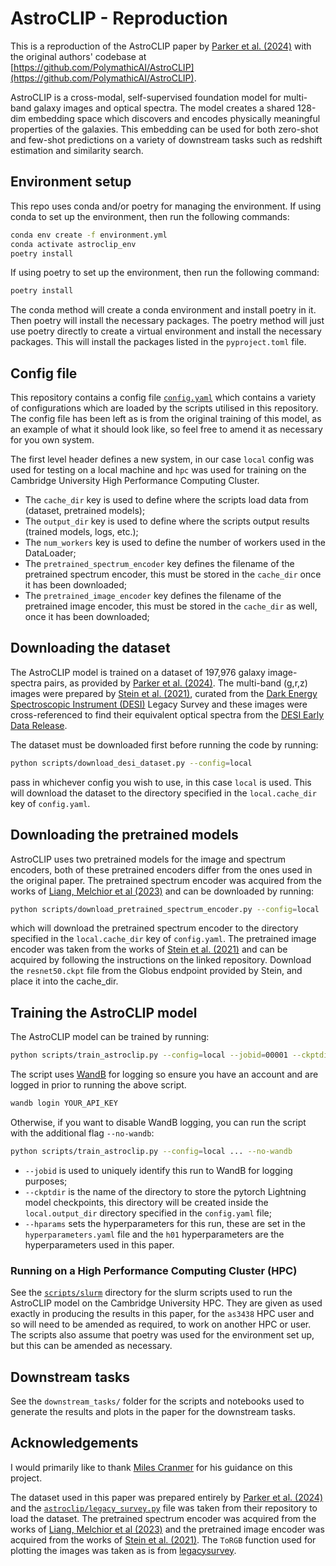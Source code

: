 # AstroCLIP - Reproduction
This is a reproduction of the AstroCLIP paper by [Parker et al. (2024)](https://arxiv.org/abs/2310.03024) with the original
authors' codebase at [https://github.com/PolymathicAI/AstroCLIP](https://github.com/PolymathicAI/AstroCLIP).

AstroCLIP is a cross-modal, self-supervised foundation model for multi-band galaxy images and optical spectra.
The model creates a shared 128-dim embedding space which discovers and encodes physically meaningful properties of the
galaxies.
This embedding can be used for both zero-shot and few-shot predictions on a variety of downstream tasks such as redshift
estimation and similarity search.

## Environment setup
This repo uses conda and/or poetry for managing the environment.
If using conda to set up the environment, then run the following commands:
```bash
conda env create -f environment.yml
conda activate astroclip_env
poetry install
```

If using poetry to set up the environment, then run the following command:
```bash
poetry install
```

The conda method will create a conda environment and install poetry in it.
Then poetry will install the necessary packages.
The poetry method will just use poetry directly to create a virtual environment and install the necessary packages.
This will install the packages listed in the `pyproject.toml` file.

## Config file
This repository contains a config file [`config.yaml`](config.yaml) which contains a variety of configurations which are loaded by
the scripts utilised in this repository. The config file has been left as is from the original training of this model,
as an example of what it should look like, so feel free to amend it as necessary for you own system.

The first level header defines a new system, in our case `local` config was used for testing on a local machine and `hpc`
was used for training on the Cambridge University High Performance Computing Cluster.

- The `cache_dir` key is used to define where the scripts load data from (dataset, pretrained models);
- The `output_dir` key is used to define where the scripts output results (trained models, logs, etc.);
- The `num_workers` key is used to define the number of workers used in the DataLoader;
- The `pretrained_spectrum_encoder` key defines the filename of the pretrained spectrum encoder, this must be stored in
the `cache_dir` once it has been downloaded;
- The `pretrained_image_encoder` key defines the filename of the pretrained image encoder, this must be stored in
the `cache_dir` as well, once it has been downloaded;

## Downloading the dataset
The AstroCLIP model is trained on a dataset of 197,976 galaxy image-spectra pairs, as provided by
[Parker et al. (2024)](https://arxiv.org/abs/2310.03024).
The multi-band (g,r,z) images were prepared by [Stein et al. (2021)](https://github.com/georgestein/ssl-legacysurvey),
curated from the [Dark Energy Spectroscopic Instrument (DESI)](https://www.desi.lbl.gov/)
Legacy Survey and these images were cross-referenced to find their equivalent optical spectra from the
[DESI Early Data Release](https://www.legacysurvey.org/).

The dataset must be downloaded first before running the code by running:
```bash
python scripts/download_desi_dataset.py --config=local
```
pass in whichever config you wish to use, in this case `local` is used.
This will download the dataset to the directory specified in the `local.cache_dir` key of `config.yaml`.

## Downloading the pretrained models
AstroCLIP uses two pretrained models for the image and spectrum encoders, both of these pretrained encoders differ from
the ones used in the original paper.
The pretrained spectrum encoder was acquired from the works of [Liang, Melchior et al (2023)](https://github.com/pmelchior/spender)
and can be downloaded by running:
```bash
python scripts/download_pretrained_spectrum_encoder.py --config=local
```
which will download the pretrained spectrum encoder to the directory specified in the `local.cache_dir` key of `config.yaml`.
The pretrained image encoder was taken from the works of [Stein et al. (2021)](https://github.com/georgestein/ssl-legacysurvey)
and can be acquired by following the instructions on the linked repository. Download the `resnet50.ckpt` file from the
Globus endpoint provided by Stein, and place it into the cache_dir.

## Training the AstroCLIP model
The AstroCLIP model can be trained by running:
```bash
python scripts/train_astroclip.py --config=local --jobid=00001 --ckptdir=astroclip_ckpt_00001 --hparams=h01
````

The script uses [WandB](https://wandb.ai/site) for logging so ensure you have an account and are logged in prior to running
the above script.
```bash
wandb login YOUR_API_KEY
```

Otherwise, if you want to disable WandB logging, you can run the script with the additional flag `--no-wandb`:
```bash
python scripts/train_astroclip.py --config=local ... --no-wandb
````

- `--jobid` is used to uniquely identify this run to WandB for logging purposes;
- `--ckptdir` is the name of the directory to store the pytorch Lightning model checkpoints, this directory will be
created inside the `local.output_dir` directory specified in the `config.yaml` file;
- `--hparams` sets the hyperparameters for this run, these are set in the `hyperparameters.yaml` file and
the `h01` hyperparameters are the hyperparameters used in this paper.

### Running on a High Performance Computing Cluster (HPC)
See the [`scripts/slurm`](scripts/slurm) directory for the slurm scripts used to run the AstroCLIP model on the Cambridge University HPC.
They are given as used exactly in producing the results in this paper, for the `as3438` HPC user and so will need to be
amended as required, to work on another HPC or user.
The scripts also assume that poetry was used for the environment set up, but this can be amended as necessary.

## Downstream tasks
See the `downstream_tasks/` folder for the scripts and notebooks used to generate the results and plots in the paper
for the downstream tasks.

## Acknowledgements
I would primarily like to thank [Miles Cranmer](https://github.com/MilesCranmer) for his guidance on this project.

The dataset used in this paper was prepared entirely by [Parker et al. (2024)](https://arxiv.org/abs/2310.03024)
and the [`astroclip/legacy_survey.py`](astroclip/legacy_survey.py) file was taken from their repository to load the dataset.
The pretrained spectrum encoder was acquired from the works of [Liang, Melchior et al (2023)](https://github.com/pmelchior/spender)
and the pretrained image encoder was acquired from the works of [Stein et al. (2021)](https://github.com/georgestein/ssl-legacysurvey).
The `ToRGB` function used for plotting the images was taken as is from [legacysurvey](https://github.com/legacysurvey/imagine).
